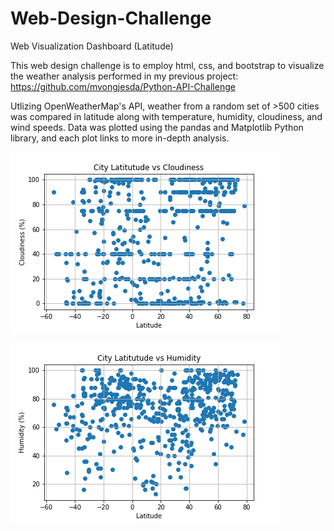 # Web-Design-Challenge

Web Visualization Dashboard (Latitude)

This web design challenge is to employ html, css, and bootstrap to visualize the weather analysis performed in my previous project: https://github.com/mvongjesda/Python-API-Challenge

Utlizing OpenWeatherMap's API, weather from a random set of >500 cities was compared in latitude along with temperature, humidity, cloudiness, and wind speeds. Data was plotted using the pandas and Matplotlib Python library, and each plot links to more in-depth analysis.

![](Images/LatitudeVsCloudiness.png)  

![](Images/LatitudeVsHumidity.png)
